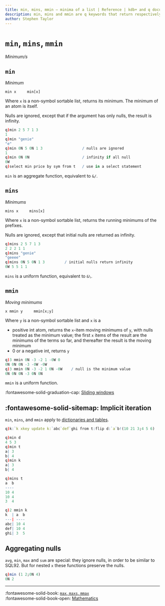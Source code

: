 ```yaml
---
title: min, mins, mmin – minima of a list | Reference | kdb+ and q documentation
description: min, mins and mmin are q keywords that return respectively the smallest item, the cumulative minimums, and the moving minimums of the argument.
author: Stephen Taylor
---
```

# `min`, `mins`, `mmin`

_Minimum/s_




## `min`

_Minimum_

```syntax
min x     min[x]
```

Where `x` is a non-symbol sortable list, returns its minimum. 
The minimum of an atom is itself. 

Nulls are ignored, except that if the argument has only nulls, the result is infinity.

```q
q)min 2 5 7 1 3
1
q)min "genie"
"e"
q)min 0N 5 0N 1 3                  / nulls are ignored
1
q)min 0N 0N                        / infinity if all null
0W
q)select min price by sym from t   / use in a select statement
```

`min` is an aggregate function, equivalent to `&/`.



## `mins`

_Minimums_

```syntax
mins x     mins[x]
```

Where `x` is a non-symbol sortable list, returns the running minimums of the prefixes.

Nulls are ignored, except that initial nulls are returned as infinity.

```q
q)mins 2 5 7 1 3
2 2 2 1 1
q)mins "genie"
"geeee"
q)mins 0N 5 0N 1 3         / initial nulls return infinity
0W 5 5 1 1
```

`mins` is a uniform function, equivalent to `&\`.


## `mmin`

_Moving minimums_

```syntax
x mmin y     mmin[x;y]
```

Where `y` is a non-symbol sortable list and `x` is a 

-   positive int atom, returns the `x`-item moving minimums of `y`, with nulls treated as the minimum value; the first `x` items of the result are the minimums of the terms so far, and thereafter the result is the moving minimum
-   0 or a negative int, returns `y`

```q
q)3 mmin 0N -3 -2 1 -0W 0
0N 0N 0N -3 -0W -0W
q)3 mmin 0N -3 -2 1 0N -0W    / null is the minimum value
0N 0N 0N -3 0N 0N
```

`mmin` is a uniform function.

:fontawesome-solid-graduation-cap:
[Sliding windows](../kb/programming-idioms.md#how-do-i-apply-a-function-to-a-sequence-sliding-window)  


## :fontawesome-solid-sitemap: Implicit iteration

`min`, `mins`, and `mmin` apply to [dictionaries and tables](../basics/math.md#dictionaries-and-tables).

```q
q)k:`k xkey update k:`abc`def`ghi from t:flip d:`a`b!(10 21 3;4 5 6)

q)min d
4 5 3
q)min t
a| 3
b| 4
q)min k
a| 3
b| 4

q)mins t
a  b
----
10 4
10 4
3  4

q)2 mmin k
k  | a  b
---| ----
abc| 10 4
def| 10 4
ghi| 3  5
```


## Aggregating nulls

`avg`, `min`, `max` and `sum` are special: they ignore nulls, in order to be similar to SQL92.
But for nested `x` these functions preserve the nulls.

```q
q)min (1 2;0N 4)
0N 2
```


----
:fontawesome-solid-book:
[`max`, `maxs`, `mmax`](max.md)
<br>
:fontawesome-solid-book-open:
[Mathematics](../basics/math.md)
